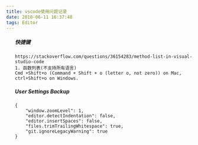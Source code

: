 ```yaml
---
title: vscode使用问题记录
date: 2018-06-11 16:37:48
tags: Editor
---
```


<ol>

##### 快捷键
```
https://stackoverflow.com/questions/36154283/method-list-in-visual-studio-code
1. 函数列表(不支持所有语言)
Cmd +Shift+o (Command + Shift + o (letter o, not zero)) on Mac,
ctrl+Shift+o on Windows.
```

<!-- more -->

##### User Settings Backup
```
{
    "window.zoomLevel": 1,
    "editor.detectIndentation": false,
    "editor.insertSpaces": false,
	"files.trimTrailingWhitespace": true,
    "git.ignoreLegacyWarning": true
}
```